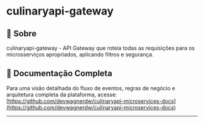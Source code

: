 # culinaryapi-gateway

## 📄 Sobre

culinaryapi-gateway - API Gateway que roteia todas as requisições para os microsserviços apropriados, aplicando filtros e segurança.

## 🔗 Documentação Completa

Para uma visão detalhada do fluxo de eventos, regras de negócio e arquitetura completa da plataforma, acesse:  
[https://github.com/devwagnerdw/culinaryapi-microservices-docs](https://github.com/devwagnerdw/culinaryapi-microservices-docs)
****
